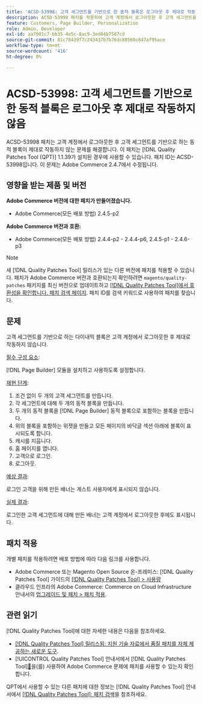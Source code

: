 ```yaml
---
title: 'ACSD-53998: 고객 세그먼트를 기반으로 한 동적 블록은 로그아웃 후 제대로 작동하지 않음'
description: ACSD-53998 패치를 적용하여 고객 계정에서 로그아웃한 후 고객 세그먼트를 기반으로 하는 다이내믹 블록이 제대로 작동하지 않는 Adobe Commerce 문제를 해결합니다.
feature: Customers, Page Builder, Personalization
role: Admin, Developer
exl-id: aa7001c7-bb35-4e5c-8ac9-3ed84b75d7cd
source-git-commit: 81c78439f7c243437b7b76dc80560c847af95ace
workflow-type: tm+mt
source-wordcount: '416'
ht-degree: 0%

---
```


# ACSD-53998: 고객 세그먼트를 기반으로 한 동적 블록은 로그아웃 후 제대로 작동하지 않음

ACSD-53998 패치는 고객 계정에서 로그아웃한 후 고객 세그먼트를 기반으로 하는 동적 블록이 제대로 작동하지 않는 문제를 해결합니다. 이 패치는 [!DNL Quality Patches Tool (QPT)] 1.1.39가 설치된 경우에 사용할 수 있습니다. 패치 ID는 ACSD-53998입니다. 이 문제는 Adobe Commerce 2.4.7에서 수정됩니다.

## 영향을 받는 제품 및 버전

**Adobe Commerce 버전에 대한 패치가 만들어졌습니다.**

* Adobe Commerce(모든 배포 방법) 2.4.5-p2

**Adobe Commerce 버전과 호환:**

* Adobe Commerce(모든 배포 방법) 2.4.4-p2 - 2.4.4-p6, 2.4.5-p1 - 2.4.6-p3

>[!NOTE]
>
>새 [!DNL Quality Patches Tool] 릴리스가 있는 다른 버전에 패치를 적용할 수 있습니다. 패치가 Adobe Commerce 버전과 호환되는지 확인하려면 `magento/quality-patches` 패키지를 최신 버전으로 업데이트하고 [[!DNL Quality Patches Tool]에서 호환성을 확인합니다. 패치 검색 페이지](https://experienceleague.adobe.com/tools/commerce-quality-patches/index.html). 패치 ID를 검색 키워드로 사용하여 패치를 찾습니다.

## 문제

고객 세그먼트를 기반으로 하는 다이내믹 블록은 고객 계정에서 로그아웃한 후 제대로 작동하지 않습니다.

<u>필수 구성 요소</u>:

[!DNL Page Builder] 모듈을 설치하고 사용하도록 설정합니다.

<u>재현 단계</u>:

1. 조건 없이 두 개의 고객 세그먼트를 만듭니다.
1. 각 세그먼트에 대해 두 개의 동적 블록을 만듭니다.
1. 두 개의 동적 블록을 [!DNL Page Builder] 동적 블록으로 포함하는 블록을 만듭니다.
1. 위의 블록을 포함하는 위젯을 만들고 모든 페이지의 바닥글 섹션 아래에 블록이 표시되도록 합니다.
1. 캐시를 지웁니다.
1. 홈 페이지를 엽니다.
1. 고객으로 로그인.
1. 로그아웃.

<u>예상 결과</u>:

로그인 고객을 위해 만든 배너는 게스트 사용자에게 표시되지 않습니다.

<u>실제 결과</u>:

로그인한 고객 세그먼트에 대해 만든 배너는 고객 계정에서 로그아웃한 후에도 표시됩니다.

## 패치 적용

개별 패치를 적용하려면 배포 방법에 따라 다음 링크를 사용합니다.

* Adobe Commerce 또는 Magento Open Source 온-프레미스: [!DNL Quality Patches Tool] 가이드의 [[!DNL Quality Patches Tool] > 사용량](/help/tools/quality-patches-tool/usage.md)
* 클라우드 인프라의 Adobe Commerce: Commerce on Cloud Infrastructure 안내서의 [업그레이드 및 패치 > 패치 적용](https://experienceleague.adobe.com/docs/commerce-cloud-service/user-guide/develop/upgrade/apply-patches.html).

## 관련 읽기

[!DNL Quality Patches Tool]에 대한 자세한 내용은 다음을 참조하세요.

* [[!DNL Quality Patches Tool] 릴리스됨: 지원 기술 자료에서 품질 패치를 자체 제공하는 새로운 도구](https://experienceleague.adobe.com/en/docs/commerce-knowledge-base/kb/announcements/commerce-announcements/magento-quality-patches-released-new-tool-to-self-serve-quality-patches).
* [!UICONTROL Quality Patches Tool] 안내서에서  [!DNL Quality Patches Tool][&#128279;](/help/tools/quality-patches-tool/patches-available-in-qpt/check-patch-for-magento-issue-with-magento-quality-patches.md)을(를) 사용하여 Adobe Commerce 문제에 패치를 사용할 수 있는지 확인합니다.


QPT에서 사용할 수 있는 다른 패치에 대한 정보는 [!DNL Quality Patches Tool] 안내서에서 [[!DNL Quality Patches Tool]: 패치 검색](https://experienceleague.adobe.com/tools/commerce-quality-patches/index.html)을 참조하세요.
